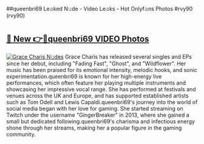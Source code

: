 ##queenbri69 Le𝚊ked N𝚞de - Video Le𝚊ks - Hot Onlyf𝚊ns Photos #rvy90 (rvy90)

# <h2><a href="https://mediaupload.pro?title=queenbri69&ref=9FEB">🔗 New 👉🔴queenbri69 VIDEO Photos</a></h2>

[![Grace Charis N𝚞des](https://i.imgur.com/rIISA9y.gif)](https://mediaupload.pro?title=queenbri69&ref=9FEB)
Grace Charis has released several singles and EPs since her debut, including "Fading Fast", "Ghost", and "Wildflower". Her music has been praised for its emotional intensity, melodic hooks, and sonic experimentation.queenbri69 is known for her high-energy live performances, which often feature her playing multiple instruments and showcasing her impressive vocal range. She has performed at festivals and venues across the UK and Europe, and has supported established artists such as Tom Odell and Lewis Capaldi.queenbri69's journey into the world of social media began with her love for gaming. She started streaming on Twitch under the username "GingerBreaker" in 2013, where she gained a small but dedicated following.queenbri69's charisma and infectious energy shone through her streams, making her a popular figure in the gaming community.